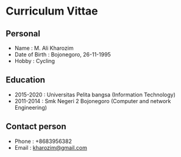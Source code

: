 #  Curriculum Vittae

## Personal
- Name              : M. Ali Kharozim
- Date of Birth     : Bojonegoro, 26-11-1995
- Hobby             : Cycling

## Education
- 2015-2020         : Universitas Pelita bangsa (Information Technology)
- 2011-2014         : Smk Negeri 2 Bojonegoro   (Computer and network Engineering)

## Contact person
- Phone             : +8683956382
- Email             : kharozim@gmail.com
